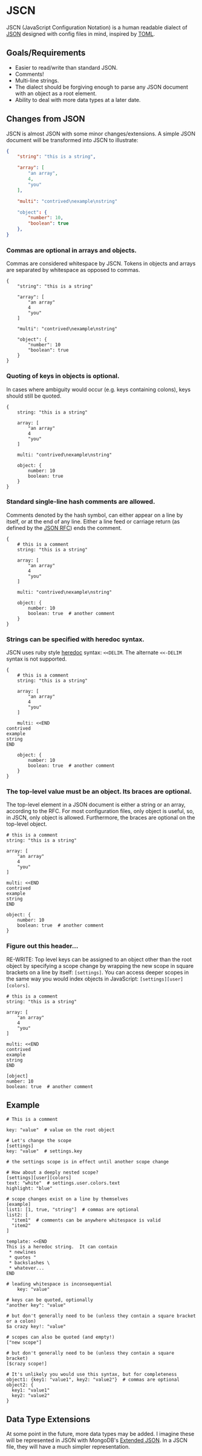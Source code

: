 JSCN
====

JSCN (JavaScript Configuration Notation) is a human readable dialect of [JSON](http://json.org/) designed with config files in mind, inspired by [TOML](https://github.com/mojombo/toml).

Goals/Requirements
------------------

* Easier to read/write than standard JSON.
* Comments!
* Multi-line strings.
* The dialect should be forgiving enough to parse any JSON document with an object as a root element.
* Ability to deal with more data types at a later date.

Changes from JSON
-----------------

JSCN is almost JSON with some minor changes/extensions.  A simple JSON document will be transformed into JSCN to illustrate:

```json
{
    "string": "this is a string",

    "array": [
        "an array",
        4,
        "you"
    ],

    "multi": "contrived\nexample\nstring"

    "object": {
        "number": 10,
        "boolean": true
    },
}
```

### Commas are optional in arrays and objects.

Commas are considered whitespace by JSCN.  Tokens in objects and arrays are separated by whitespace as opposed to commas.

```
{
    "string": "this is a string"

    "array": [
        "an array"
        4
        "you"
    ]

    "multi": "contrived\nexample\nstring"

    "object": {
        "number": 10
        "boolean": true
    }
}
```

### Quoting of keys in objects is optional.

In cases where ambiguity would occur (e.g. keys containing colons), keys should still be quoted.

```
{
    string: "this is a string"

    array: [
        "an array"
        4
        "you"
    ]

    multi: "contrived\nexample\nstring"

    object: {
        number: 10
        boolean: true
    }
}
```

### Standard single-line hash comments are allowed.

Comments denoted by the hash symbol, can either appear on a line by itself, or at the end of any line.  Either a line feed or carriage return (as defined by the [JSON RFC](http://www.ietf.org/rfc/rfc4627.txt)) ends the comment.

```
{
    # this is a comment
    string: "this is a string"

    array: [
        "an array"
        4
        "you"
    ]

    multi: "contrived\nexample\nstring"

    object: {
        number: 10
        boolean: true  # another comment
    }
}
```

### Strings can be specified with heredoc syntax.

JSCN uses ruby style [heredoc](http://en.wikipedia.org/wiki/Here_document#Ruby) syntax: ```<<DELIM```.  The alternate ```<<-DELIM``` syntax is not supported.

```
{
    # this is a comment
    string: "this is a string"

    array: [
        "an array"
        4
        "you"
    ]

    multi: <<END
contrived
example
string
END

    object: {
        number: 10
        boolean: true  # another comment
    }
}
```

### The top-level value must be an object.  Its braces are optional.

The top-level element in a JSON document is either a string or an array, according to the RFC.  For most configuration files, only object is useful, so, in JSCN, only object is allowed.  Furthermore, the braces are optional on the top-level object.

```
# this is a comment
string: "this is a string"

array: [
    "an array"
    4
    "you"
]

multi: <<END
contrived
example
string
END

object: {
    number: 10
    boolean: true  # another comment
}
```

### Figure out this header... 

RE-WRITE: Top level keys can be assigned to an object other than the root object by specifying a scope change by wrapping the new scope in square brackets on a line by itself: ```[settings]```.  You can access deeper scopes in the same way you would index objects in JavaScript: ```[settings][user][colors]```.

```
# this is a comment
string: "this is a string"

array: [
    "an array"
    4
    "you"
]

multi: <<END
contrived
example
string
END

[object]
number: 10
boolean: true  # another comment
```

Example
-------

```
# This is a comment

key: "value"  # value on the root object

# Let's change the scope
[settings]
key: "value"  # settings.key

# the settings scope is in effect until another scope change

# How about a deeply nested scope?
[settings][user][colors]
text: "white"  # settings.user.colors.text
highlight: "blue"

# scope changes exist on a line by themselves
[example]
list1: [1, true, "string"]  # commas are optional
list2: [
  "item1"  # comments can be anywhere whitespace is valid
  "item2"
]

template: <<END
This is a heredoc string.  It can contain
 * newlines
 * quotes "
 * backslashes \
 * whatever...
END

# leading whitespace is inconsequential
    key: "value"

# keys can be quoted, optionally
"another key": "value"

# but don't generally need to be (unless they contain a square bracket or a colon)
$a crazy key!: "value"

# scopes can also be quoted (and empty!)
["new scope"]

# but don't generally need to be (unless they contain a square bracket)
[$crazy scope!]

# It's unlikely you would use this syntax, but for completeness
object1: {key1: "value1", key2: "value2"}  # commas are optional
object2: {
  key1: "value1"
  key2: "value2"
}
```

Data Type Extensions
--------------------

At some point in the future, more data types may be added.  I imagine these will be represented in JSON with MongoDB's [Extended JSON](http://docs.mongodb.org/manual/reference/mongodb-extended-json/).  In a JSCN file, they will have a much simpler representation.
